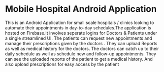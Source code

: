 # Mobile Hospital Android Application
This is an Android Application for small scale hospitals / clinics looking to automate their appointments in day-to-day schedules.The application is hosted on Firebase.It involves seperate logins for Doctors & Patients under a single streamlined UI. The patients can request new appointments and manage their prescriptions given by the doctors . They can upload Reports as well as medical history for the doctors. The doctors can catch up to their daily schedule as well as schedule new and follow-up appointments. They can see the uploaded reports of the patient to get a medical history. And also upload prescriptions for easy access by the patient
